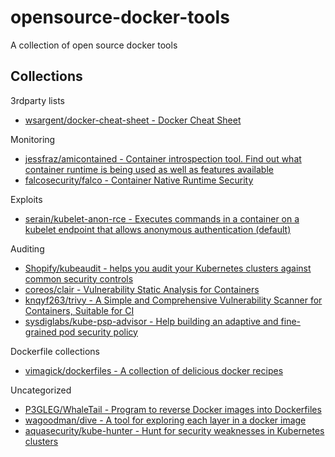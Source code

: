 # opensource-docker-tools

A collection of open source docker tools

## Collections

3rdparty lists

* [wsargent/docker-cheat-sheet - Docker Cheat Sheet](https://github.com/wsargent/docker-cheat-sheet)

Monitoring

* [jessfraz/amicontained - Container introspection tool. Find out what container runtime is being used as well as features available](https://github.com/jessfraz/amicontained)
* [falcosecurity/falco - Container Native Runtime Security](https://github.com/falcosecurity/falco)

Exploits

* [serain/kubelet-anon-rce - Executes commands in a container on a kubelet endpoint that allows anonymous authentication (default)](https://github.com/serain/kubelet-anon-rce)

Auditing

* [Shopify/kubeaudit - helps you audit your Kubernetes clusters against common security controls](https://github.com/Shopify/kubeaudit)
* [coreos/clair - Vulnerability Static Analysis for Containers](https://github.com/coreos/clair)
* [knqyf263/trivy - A Simple and Comprehensive Vulnerability Scanner for Containers, Suitable for CI](https://github.com/knqyf263/trivy)
* [sysdiglabs/kube-psp-advisor - Help building an adaptive and fine-grained pod security policy](https://github.com/sysdiglabs/kube-psp-advisor)

Dockerfile collections

* [vimagick/dockerfiles - A collection of delicious docker recipes ](https://github.com/vimagick/dockerfiles)

Uncategorized

* [P3GLEG/WhaleTail - Program to reverse Docker images into Dockerfiles](https://github.com/P3GLEG/WhaleTail)
* [wagoodman/dive - A tool for exploring each layer in a docker image](https://github.com/wagoodman/dive)
* [aquasecurity/kube-hunter - Hunt for security weaknesses in Kubernetes clusters](https://github.com/aquasecurity/kube-hunter)
